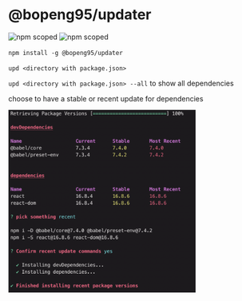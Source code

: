 # @bopeng95/updater

![npm scoped](https://img.shields.io/badge/npm-v1.0.0-orange.svg)
![npm scoped](https://img.shields.io/badge/npm%20registry-true-ff69b4.svg)

`npm install -g @bopeng95/updater`

`upd <directory with package.json>`

`upd <directory with package.json> --all` to show all dependencies 

choose to have a stable or recent update for dependencies

<img src="docs/example.png" width="375">